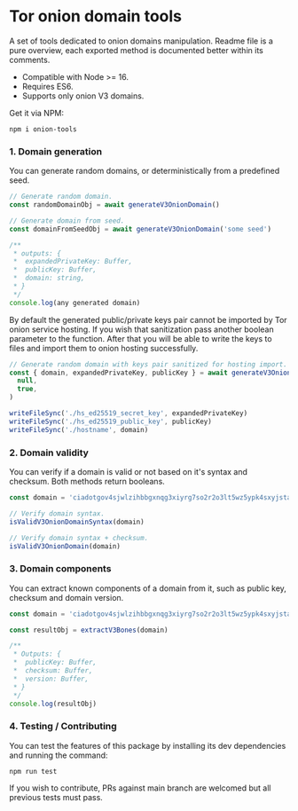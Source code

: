 # Tor onion domain tools

A set of tools dedicated to onion domains manipulation. Readme file is a pure overview, each exported method is documented better within its comments.

- Compatible with Node >= 16.
- Requires ES6.
- Supports only onion V3 domains.

Get it via NPM:

```
npm i onion-tools
```

### 1. Domain generation

You can generate random domains, or deterministically from a predefined seed.

```js
// Generate random domain.
const randomDomainObj = await generateV3OnionDomain()

// Generate domain from seed.
const domainFromSeedObj = await generateV3OnionDomain('some seed')

/**
 * outputs: {
 *  expandedPrivateKey: Buffer,
 *  publicKey: Buffer,
 *  domain: string,
 * }
 */
console.log(any generated domain)
```

By default the generated public/private keys pair cannot be imported by Tor onion service hosting. If you wish that sanitization pass another boolean parameter to the function. After that you will be able to write the keys to files and import them to onion hosting successfully.

```js
// Generate random domain with keys pair sanitized for hosting import.
const { domain, expandedPrivateKey, publicKey } = await generateV3OnionDomain(
  null,
  true,
)

writeFileSync('./hs_ed25519_secret_key', expandedPrivateKey)
writeFileSync('./hs_ed25519_public_key', publicKey)
writeFileSync('./hostname', domain)
```

### 2. Domain validity

You can verify if a domain is valid or not based on it's syntax and checksum. Both methods return booleans.

```js
const domain = 'ciadotgov4sjwlzihbbgxnqg3xiyrg7so2r2o3lt5wz5ypk4sxyjstad.onion'

// Verify domain syntax.
isValidV3OnionDomainSyntax(domain)

// Verify domain syntax + checksum.
isValidV3OnionDomain(domain)
```

### 3. Domain components

You can extract known components of a domain from it, such as public key, checksum and domain version.

```js
const domain = 'ciadotgov4sjwlzihbbgxnqg3xiyrg7so2r2o3lt5wz5ypk4sxyjstad.onion'

const resultObj = extractV3Bones(domain)

/**
 * Outputs: {
 *  publicKey: Buffer,
 *  checksum: Buffer,
 *  version: Buffer,
 * }
 */
console.log(resultObj)
```

### 4. Testing / Contributing

You can test the features of this package by installing its dev dependencies and running the command:

```
npm run test
```

If you wish to contribute, PRs against main branch are welcomed but all previous tests must pass.
